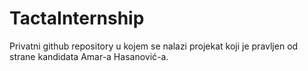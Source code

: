 # TactaInternship
Privatni github repository u kojem se nalazi projekat koji je pravljen od strane kandidata Amar-a Hasanović-a.
